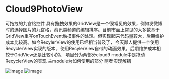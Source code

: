 # Cloud9PhotoView
可拖拽的九宫格控件
具有拖拽效果的GridView是一个很常见的效果，例如发微博时的选择图片的九宫格，资讯类频道的编辑排序。目前市面上常见的大多数基于GridView重写onTouchEvent触摸事件的处理。但实现起来代码量较大，后期维护成本比较高。如今RecylerView的使用已经相当普及了，今天鄙人提供一个使用RecyclerView实现的版本，使用RecylerView自带的动画效果，后期维护成本相较于GridView还是比较小的。
项目分为两部分cloud9 module中是拖动RecyclerView的实现 主module为如何使用的部分 两者实现解耦



![image](https://github.com/jushenziao/Cloud9PhotoView/blob/master/images/QQ20190620.gif)
![image](https://github.com/jushenziao/Cloud9PhotoView/blob/master/images/5uvsq-lfebx.gif)
